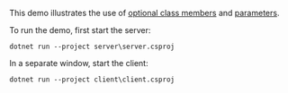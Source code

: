 This demo illustrates the use of [optional class members][1] and
[parameters][2].

To run the demo, first start the server:
```
dotnet run --project server\server.csproj
```
In a separate window, start the client:
```
dotnet run --project client\client.csproj
```

[1]: https://doc.zeroc.com/ice/4.0/language-mappings/c-sharp-mapping/client-side-slice-to-c-sharp-mapping/c-sharp-mapping-for-optional-values
[2]: https://doc.zeroc.com/ice/4.0/language-mappings/c-sharp-mapping/client-side-slice-to-c-sharp-mapping/c-sharp-mapping-for-operations
